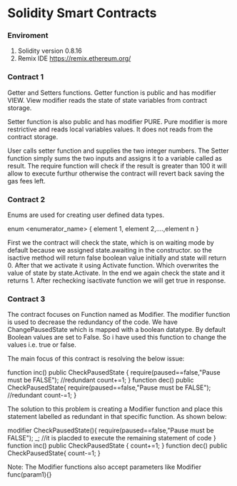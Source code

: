 # Solidity Smart Contracts

### Enviroment 
1. Solidity version 0.8.16
2. Remix IDE https://remix.ethereum.org/

### Contract 1

Getter and Setters functions.
Getter function is public and has modifier VIEW.
    View modifier reads the state of state variables from contract storage.
    
Setter function is also public and has modifier PURE.
    Pure modifier is more restrictive and reads local variables values. 
    It does not reads from the contract storage.

User calls setter function and supplies the two integer numbers. The Setter function simply sums the two inputs and assigns it to a variable called as result. The require function will check if the result is greater than 100 it will allow to execute furthur otherwise the contract will revert back saving the gas fees left.

### Contract 2

Enums are used for creating user defined data types. 

enum <enumerator_name> { 
            element 1, element 2,....,element n
} 

First we the contract will check the state, which is on waiting mode by default because we assigned state.awaiting in the constructor. so the isactive method will return false boolean value initially and state will return 0.
After that we activate it using Activate function. Which overwrites the value of state by state.Activate.
In the end we again check the state and it returns 1. After rechecking isactivate function we will get true in response. 

### Contract 3

The contract focuses on Function named as Modifier. The modifier function is used to decrease the redundancy of the code. We have ChangePausedState which is mapped with a boolean datatype. By default Boolean values are set to False. So i have used this function to change the values i.e. true or false.

The main focus of this contract is resolving the below issue:

function inc() public CheckPausedState {
        require(paused==false,"Pause must be FALSE");  //redundant
        count+=1;
    }
    function dec() public CheckPausedState{
        require(paused==false,"Pause must be FALSE"); //redundant
        count-=1;
    }
    
The solution to this problem is creating a Modifier function and place this statement labelled as redundant in that specific function. As shown below:
 
 modifier CheckPausedState(){
        require(paused==false,"Pause must be FALSE");
        _; //it is placded to execute the remaining statement of code
    }
    function inc() public CheckPausedState {
        count+=1;
    }
    function dec() public CheckPausedState{
        count-=1;
    }
    
 Note: The Modifier functions also accept parameters like Modifier func(param1){}
